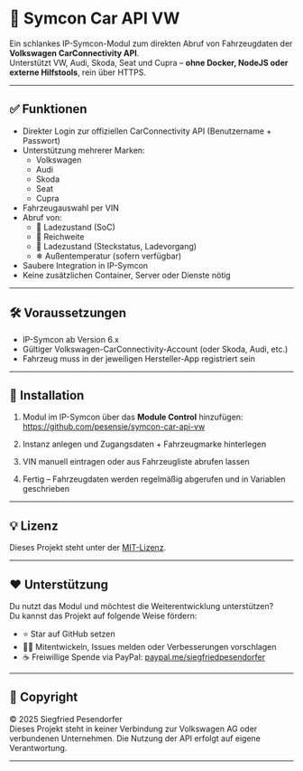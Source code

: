 # 🚗 Symcon Car API VW

Ein schlankes IP-Symcon-Modul zum direkten Abruf von Fahrzeugdaten der **Volkswagen CarConnectivity API**.  
Unterstützt VW, Audi, Skoda, Seat und Cupra – **ohne Docker, NodeJS oder externe Hilfstools**, rein über HTTPS.

---

## ✅ Funktionen

- Direkter Login zur offiziellen CarConnectivity API (Benutzername + Passwort)
- Unterstützung mehrerer Marken:
  - Volkswagen
  - Audi
  - Skoda
  - Seat
  - Cupra
- Fahrzeugauswahl per VIN
- Abruf von:
  - 🔋 Ladezustand (SoC)
  - 🚗 Reichweite
  - 🔌 Ladezustand (Steckstatus, Ladevorgang)
  - ❄ Außentemperatur (sofern verfügbar)
- Saubere Integration in IP-Symcon
- Keine zusätzlichen Container, Server oder Dienste nötig

---

## 🛠 Voraussetzungen

- IP-Symcon ab Version 6.x
- Gültiger Volkswagen-CarConnectivity-Account (oder Skoda, Audi, etc.)
- Fahrzeug muss in der jeweiligen Hersteller-App registriert sein

---

## 🔧 Installation

1. Modul im IP-Symcon über das **Module Control** hinzufügen:
https://github.com/pesensie/symcon-car-api-vw

2. Instanz anlegen und Zugangsdaten + Fahrzeugmarke hinterlegen
3. VIN manuell eintragen oder aus Fahrzeugliste abrufen lassen
4. Fertig – Fahrzeugdaten werden regelmäßig abgerufen und in Variablen geschrieben

---

## 💡 Lizenz

Dieses Projekt steht unter der [MIT-Lizenz](LICENSE).

---

## ❤️ Unterstützung

Du nutzt das Modul und möchtest die Weiterentwicklung unterstützen?  
Du kannst das Projekt auf folgende Weise fördern:

- ⭐ Star auf GitHub setzen
- 🧑‍💻 Mitentwickeln, Issues melden oder Verbesserungen vorschlagen
- ☕ Freiwillige Spende via PayPal: [paypal.me/siegfriedpesendorfer](https://paypal.me/siegfriedpesendorfer)

---

## 📝 Copyright

© 2025 Siegfried Pesendorfer  
Dieses Projekt steht in keiner Verbindung zur Volkswagen AG oder verbundenen Unternehmen. Die Nutzung der API erfolgt auf eigene Verantwortung.

---
